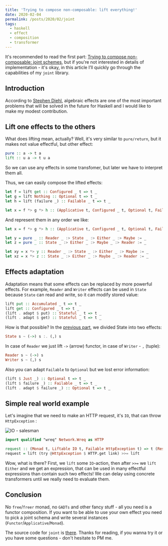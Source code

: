 ```yaml
---
title: 'Trying to compose non-composable: lift everything!'
date: 2020-02-04
permalink: /posts/2020/02/joint
tags:
  - haskell
  - effect
  - composition
  - transformer
---
```


It's recommended to read the first part: [Trying to compose non-composable: joint schemes](https://iokasimov.github.io/posts/2019/11/joint), but if you're not interested in details of implementation - it's okay, in this article I’ll quickly go through the capabilities of my `joint` library.

Introduction
--------------------------------------------------------------------------------

According to [Stephen Diehl](http://www.stephendiehl.com/posts/decade.html), algebraic effects are one of the most important problems that will be solved in the future for Haskell and I would like to make my modest contribution.

Lift one effects to the others
--------------------------------------------------------------------------------

What does lifting mean, actually? Well, it's very similar to `pure/return`, but it makes not value effectful, but other effect:
```haskell
pure :: a -> t a
lift :: u a -> t u a
```

So we can use any effects in some transfomer, but later we have to interpret them all.

Thus, we can easily compose the lifted effects:
```haskell
let f = lift get :: Configured _ t => t _
let g = lift Nothing :: Optional t => t _
let h = lift (failure _) :: Failable _ t => t _

let x = f *> g *> h :: (Applicative t, Configured _ t, Optional t, Failable _ t) => t _
```

And represent them in any order we like:

```haskell
let x = f *> g *> h :: (Applicative t, Configured _ t, Optional t, Failable _ t) => t _

let y = pure _ :: Reader _ :> State _ :> Either _ :> Maybe := _
let z = pure _ :: State _ :> Either _ :> Maybe _ :> Reader := _

let xy = x *> y :: Reader _ :> State _ :> Either _ :> Maybe := _
let xz = x *> z :: State _ :> Either _ :> Maybe _ :> Reader := _
```

Effects adaptation
--------------------------------------------------------------------------------

Adaptation means that some effects can be replaced by more powerful effects. For example, `Reader` and `Writer` effects can be used in `State` because `State` can read and write, so it can modify stored value:

```haskell
lift put :: Accumulated _ t => t _
lift get :: Configured _ t => t _
(lift . adapt $ put) :: Stateful _ t => t _
(lift . adapt $ get) :: Stateful _ t => t _
```

How is that possible? In the [previous part](https://iokasimov.github.io/posts/2019/11/joint), we divided State into two effects:

```haskell
State s ~ (->) s :. (,) s
```

In case of `Reader` we just lift `->` (arrow) functor, in case of `Writer` - `,` (tuple):

```haskell
Reader s ~ (->) s
Writer s ~ (,) s
```

Also you can adapt `Failable` to `Optional` but we lost error information:

```haskell
(lift $ Just _) :: Optional t => t _
(lift $ failure _) :: Failable _ t => t _
(lift . adapt $ failure _) :: Optional t => t _
```

Simple real world example
--------------------------------------------------------------------------------

Let's imagine that we need to make an HTTP request, it's `IO`, that can throw `HttpException` :

![IO - salesman](http://iokasimov.github.io/images/io_salesman.png)

```haskell
import qualified "wreq" Network.Wreq as HTTP

request :: (Monad t, Liftable IO t, Failable HttpException t) => t (Response ByteString)
request = lift (try @HttpException $ HTTP.get link) >>= lift
```

Wow, what is there? First, we `lift` some `IO`-action, then after `>>=` we `lift` `Either` and we get an expression, that can be used in many effectful expressions than contain such two effects! We can delay using concrete transformers until we really need to evaluate them.

Conclusion
--------------------------------------------------------------------------------

No `free`/`freer` monad, no `GADTs` and other fancy stuff - all you need is a functor composition. If you want to be able to use your own effect you need to pick a joint schema and write several instances (`Functor`/`Applicative`/`Monad`).

The source code for `joint` is [there](https://github.com/iokasimov/joint). Thanks for reading, if you wanna try it or you have some questions - don't hesitate to PM me.
